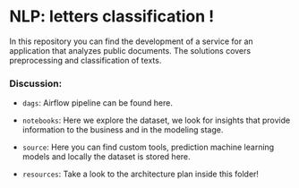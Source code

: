 # NLP: letters classification ! 

In this repository you can find the development of a service for an application that analyzes public documents. The solutions covers preprocessing and classification of texts.

### Discussion:

- `dags`: Airflow pipeline can be found here.

- `notebooks`: Here we explore the dataset, we look for insights that provide information to the business and in the modeling stage.

- `source`: Here you can find custom tools, prediction machine learning models and locally the dataset is stored here.

- `resources`: Take a look to the architecture plan inside this folder!
